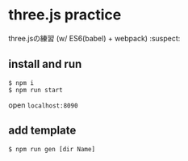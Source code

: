 # three.js practice

three.jsの練習 (w/ ES6(babel) + webpack) :suspect:

## install and run

```
$ npm i
$ npm run start
```
open `localhost:8090`

## add template 

```
$ npm run gen [dir Name]
```
